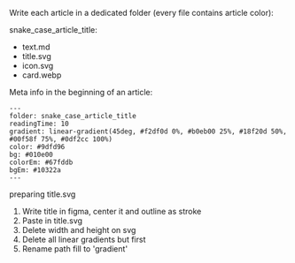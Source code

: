 Write each article in a dedicated folder (every file contains article color):

snake_case_article_title:

- text.md
- title.svg
- icon.svg
- card.webp

Meta info in the beginning of an article:

```
---
folder: snake_case_article_title
readingTime: 10
gradient: linear-gradient(45deg, #f2df0d 0%, #b0eb00 25%, #18f20d 50%, #00f58f 75%, #0df2cc 100%)
color: #9dfd96
bg: #010e00
colorEm: #67fddb
bgEm: #10322a
---
```

preparing title.svg

1. Write title in figma, center it and outline as stroke
2. Paste in title.svg
3. Delete width and height on svg
4. Delete all linear gradients but first
5. Rename path fill to 'gradient'
